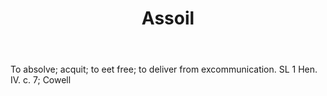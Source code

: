 ---
title: Assoil
permalink: "/definitions/assoil.html"
body: To absolve; acquit; to eet free; to deliver from excommunication. SL 1 Hen.
  IV. c. 7; Cowell
published_at: '2018-07-07'
layout: post
---